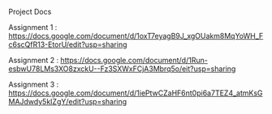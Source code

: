 Project Docs

Assignment 1 : https://docs.google.com/document/d/1oxT7eyagB9J_xgOUakm8MqYoWH_Fc6scQfR13-EtorU/edit?usp=sharing

Assignment 2 : https://docs.google.com/document/d/1Run-esbwU78LMs3XO8zxckU--Fz3SXWxFCjA3Mbrq5o/eit?usp=sharing

Assignment 3 : https://docs.google.com/document/d/1iePtwCZaHF6nt0pi6a7TEZ4_atmKsGMAJdwdy5kIZgY/edit?usp=sharing
